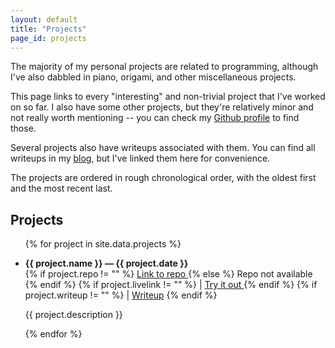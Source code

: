```yaml
---
layout: default
title: "Projects"
page_id: projects
---
```


The majority of my personal projects are related to programming, although I've also dabbled in piano, origami, and other miscellaneous projects.

This page links to every "interesting" and non-trivial project that I've worked on so far. I also have some other projects, but they're relatively minor and not really worth mentioning -- you can check my [Github profile][git] to find those.

Several projects also have writeups associated with them. You can find all writeups in my [blog](/blog), but I've linked them here for convenience.

The projects are ordered in rough chronological order, with the oldest first and the most recent last.

## Projects
  
<ul>
    {% for project in site.data.projects %}
        <li>
            <p><strong>{{ project.name }} &mdash; {{ project.date }}</strong><br />
                {% if project.repo != "" %}
                    <a href="{{ project.repo }}" rel="external">
                        Link to repo
                    </a>
                {% else %}
                    Repo not available
                {% endif %}
                {% if project.livelink != "" %}
                    | 
                    <a href="{{ project.livelink }}" rel="external">
                        Try it out
                    </a>
                {% endif %}
                {% if project.writeup != "" %}
                    | <a href="{{ project.writeup }}">Writeup</a>
                {% endif %}
            </p>
            <p>{{ project.description }}</p>
        </li>
    {% endfor %}
</ul>


  [git]: http://github.com/michael0x2a
  [linkedin]: http://linkedin.com/in/michael0x2a